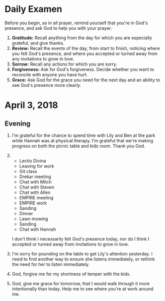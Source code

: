 # Daily Examen

Before you begin, as in all prayer, remind yourself that you're in God's
presence, and ask God to help you with your prayer.

1. **Gratitude:**  Recall anything from the day for which you are especially
   grateful, and give thanks.
1. **Review:**  Recall the events of the day, from start to finish, noticing
   where you felt God's presence, and where you accepted or turned away from
   any invitations to grow in love.
1. **Sorrow:**  Recall any actions for which you are sorry.
1. **Forgiveness:**  Ask for God's forgiveness. Decide whether you want to
   reconcile with anyone you have hurt.
1. **Grace:**  Ask God for the grace you need for the next day and an ability
   to see God's presence more clearly.

# April 3, 2018

## Evening

1. I'm grateful for the chance to spend time with Lily and Ben at the park
   while Hannah was at physical therapy.  I'm grateful that we're making
   progress on both the picnic table and kids room.  Thank you God.

1. 
   * Lectio Divina
   * Leaving for work
   * Git class
   * Drekar meeting
   * Chat with Mitch
   * Chat with Steven
   * Chat with Allen
   * EMPIRE meeting
   * EMPIRE work
   * Sanding
   * Dinner
   * Lawn mowing
   * Sanding
   * Chat with Hannah

   I don't think I necessarily felt God's presence today, nor do I think I
   accepted or turned away from invitations to grow in love.

1. I'm sorry for pounding on the table to get Lily's attention yesterday.  I
   need to find another way to ensure she listens immediately, or rethink the
   need for her to listen immediately.

1. God, forgive me for my shortness of temper with the kids.

1. God, give me grace for tomorrow, that I would walk through it more
   intentionally than today.  Help me to see where you're at work around me.
